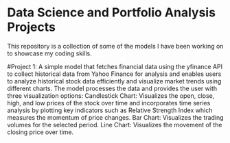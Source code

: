# Data Science and Portfolio Analysis Projects
This repository is a collection of some of the models I have been working on to showcase my coding skills.

#Project 1:
A simple model that fetches financial data using the yfinance API to collect historical data from Yahoo Finance for analysis and enables users to analyze historical stock data efficiently and visualize market trends using different charts. 
The model processes the data and provides the user with three visualization options:
Candlestick Chart: 
Visualizes the open, close, high, and low prices of the stock over time and incorporates time series analysis by plotting key indicators such as Relative Strength Index which measures the momentum of price changes.
Bar Chart: 
Visualizes the trading volumes for the selected period.
Line Chart:
Visualizes the movement of the closing price over time.

